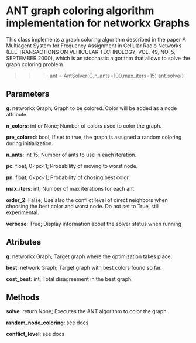 # ANT graph coloring algorithm implementation for networkx Graphs


This class implements a graph coloring algorithm described in the paper
A Multiagent System for Frequency Assignment in Cellular Radio Networks
(EEE TRANSACTIONS ON VEHICULAR TECHNOLOGY, VOL. 49, NO. 5, SEPTEMBER 2000),
which is an stochastic algorithm that allows to solve the graph coloring problem

>>> ant = AntSolver(G,n_ants=100,max_iters=15)
>>> ant.solve()


## Parameters

**g**: networkx Graph; Graph to be colored. Color will be added as a node attribute.

**n_colors**: int or None; Number of colors used to color the graph.

**pre_colored**: bool, If set to true, the graph is assigned a random coloring during initialization.

**n_ants**: int 15; Number of ants to use in each iteration.

**pc**: float, 0<pc<1; Probability of moving to worst node. 

**pn**: float, 0<pc<1; Probability of chosing best color. 

**max_iters**: int; Number of max iterations for each ant.

**order_2**: False; Use also the conflict level of direct neighbors when choosing
     the best color and worst node. Do not set to True, still experimental.
     
**verbose**: True; Display information about the solver status when running

## Atributes

**g**: networkx Graph; Target graph where the optimization takes place.

**best**: network Graph; Target graph with best colors found so far.

**cost_best**: int; Total disagreement in the best graph.

## Methods

**solve**: return None; Executes the ANT algorithm to color the graph

**random_node_coloring**: see docs

**conflict_level**: see docs
    
